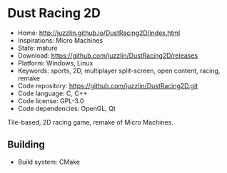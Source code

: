 # Dust Racing 2D

- Home: http://juzzlin.github.io/DustRacing2D/index.html
- Inspirations: Micro Machines
- State: mature
- Download: https://github.com/juzzlin/DustRacing2D/releases
- Platform: Windows, Linux
- Keywords: sports, 2D, multiplayer split-screen, open content, racing, remake
- Code repository: https://github.com/juzzlin/DustRacing2D.git
- Code language: C, C++
- Code license: GPL-3.0
- Code dependencies: OpenGL, Qt

Tile-based, 2D racing game, remake of Micro Machines.

## Building

- Build system: CMake
